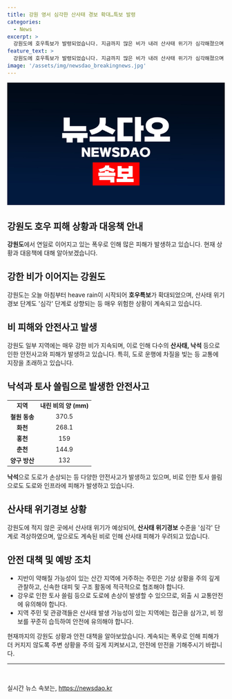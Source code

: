 ```yaml
---
title: 강원 영서 심각한 산사태 경보 확대…특보 발령
categories:
  - News
excerpt: >
  강원도에 호우특보가 발령되었습니다. 지금까지 많은 비가 내려 산사태 위기가 심각해졌으며, 토사가 떨어지고 도로가 침수됐습니다. 산림청은 산사태 위기경보를 심각 단계로 높였고, 내일까지 30~120mm의 많은 비가 예상됩니다. 주민들은 기상 상황을 주의 깊게 살펴야 합니다. 현재 춘천 의암호변 공지천에서 MBC 뉴스 이송미였습니다. [MBC뉴스 제보: 전화 02-784-4000, 이메일 mbcjebo@mbc.co.kr, 카카오톡 @mbc제보]
feature_text: >
  강원도에 호우특보가 발령되었습니다. 지금까지 많은 비가 내려 산사태 위기가 심각해졌으며, 토사가 떨어지고 도로가 침수됐습니다. 산림청은 산사태 위기경보를 심각 단계로 높였고, 내일까지 30~120mm의 많은 비가 예상됩니다. 주민들은 기상 상황을 주의 깊게 살펴야 합니다. 현재 춘천 의암호변 공지천에서 MBC 뉴스 이송미였습니다. [MBC뉴스 제보: 전화 02-784-4000, 이메일 mbcjebo@mbc.co.kr, 카카오톡 @mbc제보]
image: '/assets/img/newsdao_breakingnews.jpg'
---
```


<p><img src="/assets/img/newsdao_breakingnews.jpg" alt="flaretime 속보" /></p>

<h2>강원도 호우 피해 상황과 대응책 안내</h2>

<p data-ke-size="size16"><b>강원도</b>에서 연일로 이어지고 있는 폭우로 인해 많은 피해가 발생하고 있습니다. 현재 상황과 대응책에 대해 알아보겠습니다.</p>

<h2 data-ke-size="size26">강한 비가 이어지는 강원도</h2>

<p>강원도는 오늘 아침부터 heave rain이 시작되어 <b>호우특보</b>가 확대되었으며, 산사태 위기경보 단계도 '심각' 단계로 상향되는 등 매우 위험한 상황이 계속되고 있습니다.</p>

<h2 data-ke-size="size26">비 피해와 안전사고 발생</h2>

<p>강원도 일부 지역에는 매우 강한 비가 지속되며, 이로 인해 다수의 <b>산사태, 낙석</b> 등으로 인한 안전사고와 피해가 발생하고 있습니다. 특히, 도로 운행에 차질을 빚는 등 교통에 지장을 초래하고 있습니다.</p>

<h2 data-ke-size="size26">낙석과 토사 쓸림으로 발생한 안전사고</h2>

<table>
    <tr>
        <td style="text-align: center; height: 17px;"><b>지역</b></td>
        <td style="text-align: center; height: 17px;"><b>내린 비의 양 (mm)</b></td>
    </tr>
    <tr>
        <td style="text-align: center; height: 17px;"><b>철원 동송</b></td>
        <td style="text-align: center; height: 17px;">370.5</td>
    </tr>
    <tr>
        <td style="text-align: center; height: 17px;"><b>화천</b></td>
        <td style="text-align: center; height: 17px;">268.1</td>
    </tr>
    <tr>
        <td style="text-align: center; height: 17px;"><b>홍천</b></td>
        <td style="text-align: center; height: 17px;">159</td>
    </tr>
    <tr>
        <td style="text-align: center; height: 17px;"><b>춘천</b></td>
        <td style="text-align: center; height: 17px;">144.9</td>
    </tr>
    <tr>
        <td style="text-align: center; height: 17px;"><b>양구 방산</b></td>
        <td style="text-align: center; height: 17px;">132</td>
    </tr>
</table>

<p><b>낙석</b>으로 도로가 손상되는 등 다양한 안전사고가 발생하고 있으며, 비로 인한 토사 쓸림으로도 도로와 인프라에 피해가 발생하고 있습니다.</p>

<h2 data-ke-size="size26">산사태 위기경보 상황</h2>

<p>강원도에 적지 않은 곳에서 산사태 위기가 예상되어, <b>산사태 위기경보</b> 수준을 '심각' 단계로 격상하였으며, 앞으로도 계속된 비로 인해 산사태 피해가 우려되고 있습니다.</p>

<h2 data-ke-size="size26">안전 대책 및 예방 조치</h2>

<ul>
    <li>지반이 약해질 가능성이 있는 산간 지역에 거주하는 주민은 기상 상황을 주의 깊게 관찰하고, 신속한 대피 및 구조 활동에 적극적으로 협조해야 합니다.</li>
    <li>강우로 인한 토사 쓸림 등으로 도로에 손상이 발생할 수 있으므로, 외출 시 교통안전에 유의해야 합니다.</li>
    <li>지역 주민 및 관광객들은 산사태 발생 가능성이 있는 지역에는 접근을 삼가고, 비 정보를 꾸준히 습득하여 안전에 유의해야 합니다.</li>
</ul>

<p>현재까지의 강원도 상황과 안전 대책을 알아보았습니다. 계속되는 폭우로 인해 피해가 더 커지지 않도록 주변 상황을 주의 깊게 지켜보시고, 안전에 만전을 기해주시기 바랍니다.</p>

<hr>

<p data-ke-size="size16">&nbsp;</p>
실시간 뉴스 속보는, <a href="https://newsdao.kr" rel="dofollow">https://newsdao.kr</a>


